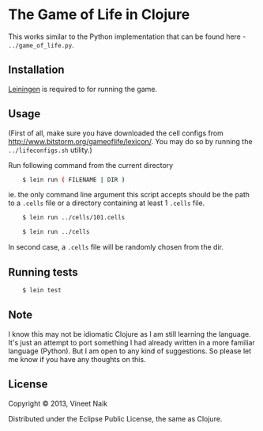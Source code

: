 The Game of Life in Clojure
===========================

This works similar to the Python implementation that can be found
here - ``../game_of_life.py``.

Installation
------------

[Leiningen](https://github.com/technomancy/leiningen) is required to
for running the game.

Usage
-----

(First of all, make sure you have downloaded the cell configs from
http://www.bitstorm.org/gameoflife/lexicon/. You may do so by running
the `../lifeconfigs.sh` utility.)

Run following command from the current directory

```bash
    $ lein run ( FILENAME | DIR )
```

ie. the only command line argument this script accepts should be the
path to a `.cells` file or a directory containing at least 1 `.cells`
file.

```bash
    $ lein run ../cells/101.cells
```

```bash
    $ lein run ../cells
```

In second case, a `.cells` file will be randomly chosen from the dir.

Running tests
-------------

```bash
    $ lein test
```

Note
----

I know this may not be idiomatic Clojure as I am still learning the
language. It's just an attempt to port something I had already written
in a more familiar language (Python). But I am open to any kind of
suggestions. So please let me know if you have any thoughts on this.

License
-------

Copyright © 2013, Vineet Naik

Distributed under the Eclipse Public License, the same as Clojure.

